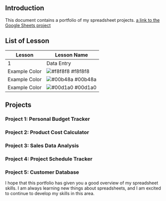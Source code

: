 ## Introduction

This document contains a portfolio of my spreadsheet projects. [a link to the Google Sheets project](https://docs.google.com/spreadsheets/d/18x9tVa3EsTwL7z52Bd5n6AwMfWFEU72WykQLbim_7pg/edit?pli=1#gid=0)
## List of Lesson

| Lesson             | Lesson Name                                                                |
| ----------------- | ------------------------------------------------------------------ |
| 1 | Data Entry |
| Example Color | ![#f8f8f8](https://via.placeholder.com/10/f8f8f8?text=+) #f8f8f8 |
| Example Color | ![#00b48a](https://via.placeholder.com/10/00b48a?text=+) #00b48a |
| Example Color | ![#00d1a0](https://via.placeholder.com/10/00b48a?text=+) #00d1a0 |

## Projects

### Project 1: Personal Budget Tracker

### Project 2: Product Cost Calculator

### Project 3: Sales Data Analysis

### Project 4: Project Schedule Tracker

### Project 5: Customer Database

I hope that this portfolio has given you a good overview of my spreadsheet skills. I am always learning new things about spreadsheets, and I am excited to continue to develop my skills in this area.
